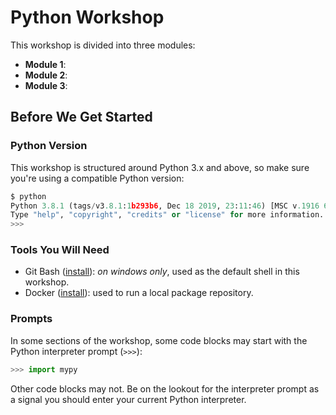 # Python Workshop

This workshop is divided into three modules:

- **Module 1**:
- **Module 2**:
- **Module 3**:


## Before We Get Started

### Python Version

This workshop is structured around Python 3.x and above, so make sure you're using a compatible Python version:

```py
$ python
Python 3.8.1 (tags/v3.8.1:1b293b6, Dec 18 2019, 23:11:46) [MSC v.1916 64 bit (AMD64)] on win32
Type "help", "copyright", "credits" or "license" for more information.
>>>
```

### Tools You Will Need

- Git Bash ([install](https://git-scm.com/download/win)): _on windows only_, used as the default shell in this workshop.
- Docker ([install](https://docs.docker.com/get-docker/)): used to run a local package repository.  


### Prompts

In some sections of the workshop, some code blocks may start with the Python interpreter prompt (`>>>`):

```py
>>> import mypy
```

Other code blocks may not.  Be on the lookout for the interpreter prompt as a signal you should enter your current Python interpreter.  